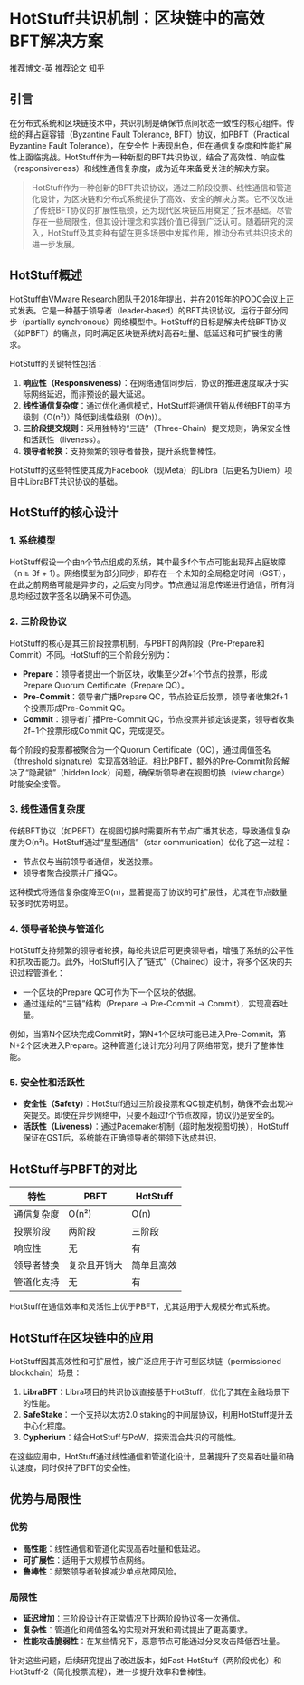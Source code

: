 
# HotStuff共识机制：区块链中的高效BFT解决方案

[推荐博文-英](https://medium.com/@Elifhilalumucu/understanding-hotstuff-and-byzantine-fault-tolerance-393ca878173f)
[推荐论文](https://dl.acm.org/doi/10.1145/3293611.3331591)
[知乎](https://zhuanlan.zhihu.com/p/150705698)

## 引言

在分布式系统和区块链技术中，共识机制是确保节点间状态一致性的核心组件。传统的拜占庭容错（Byzantine Fault Tolerance, BFT）协议，如PBFT（Practical Byzantine Fault Tolerance），在安全性上表现出色，但在通信复杂度和性能扩展性上面临挑战。HotStuff作为一种新型的BFT共识协议，结合了高效性、响应性（responsiveness）和线性通信复杂度，成为近年来备受关注的解决方案。

>HotStuff作为一种创新的BFT共识协议，通过三阶段投票、线性通信和管道化设计，为区块链和分布式系统提供了高效、安全的解决方案。它不仅改进了传统BFT协议的扩展性瓶颈，还为现代区块链应用奠定了技术基础。尽管存在一些局限性，但其设计理念和实践价值已得到广泛认可。随着研究的深入，HotStuff及其变种有望在更多场景中发挥作用，推动分布式共识技术的进一步发展。
## HotStuff概述

HotStuff由VMware Research团队于2018年提出，并在2019年的PODC会议上正式发表。它是一种基于领导者（leader-based）的BFT共识协议，运行于部分同步（partially synchronous）网络模型中。HotStuff的目标是解决传统BFT协议（如PBFT）的痛点，同时满足区块链系统对高吞吐量、低延迟和可扩展性的需求。

HotStuff的关键特性包括：
1. **响应性（Responsiveness）**：在网络通信同步后，协议的推进速度取决于实际网络延迟，而非预设的最大延迟。
2. **线性通信复杂度**：通过优化通信模式，HotStuff将通信开销从传统BFT的平方级别（O(n²)）降低到线性级别（O(n)）。
3. **三阶段提交规则**：采用独特的“三链”（Three-Chain）提交规则，确保安全性和活跃性（liveness）。
4. **领导者轮换**：支持频繁的领导者替换，提升系统鲁棒性。

HotStuff的这些特性使其成为Facebook（现Meta）的Libra（后更名为Diem）项目中LibraBFT共识协议的基础。

## HotStuff的核心设计

### 1. 系统模型
HotStuff假设一个由n个节点组成的系统，其中最多f个节点可能出现拜占庭故障（n ≥ 3f + 1）。网络模型为部分同步，即存在一个未知的全局稳定时间（GST），在此之前网络可能是异步的，之后变为同步。节点通过消息传递进行通信，所有消息均经过数字签名以确保不可伪造。

### 2. 三阶段协议
HotStuff的核心是其三阶段投票机制，与PBFT的两阶段（Pre-Prepare和Commit）不同。HotStuff的三个阶段分别为：
- **Prepare**：领导者提出一个新区块，收集至少2f+1个节点的投票，形成Prepare Quorum Certificate（Prepare QC）。
- **Pre-Commit**：领导者广播Prepare QC，节点验证后投票，领导者收集2f+1个投票形成Pre-Commit QC。
- **Commit**：领导者广播Pre-Commit QC，节点投票并锁定该提案，领导者收集2f+1个投票形成Commit QC，完成提交。

每个阶段的投票都被聚合为一个Quorum Certificate（QC），通过阈值签名（threshold signature）实现高效验证。相比PBFT，额外的Pre-Commit阶段解决了“隐藏锁”（hidden lock）问题，确保新领导者在视图切换（view change）时能安全接管。

### 3. 线性通信复杂度
传统BFT协议（如PBFT）在视图切换时需要所有节点广播其状态，导致通信复杂度为O(n²)。HotStuff通过“星型通信”（star communication）优化了这一过程：
- 节点仅与当前领导者通信，发送投票。
- 领导者聚合投票并广播QC。

这种模式将通信复杂度降至O(n)，显著提高了协议的可扩展性，尤其在节点数量较多时优势明显。

### 4. 领导者轮换与管道化
HotStuff支持频繁的领导者轮换，每轮共识后可更换领导者，增强了系统的公平性和抗攻击能力。此外，HotStuff引入了“链式”（Chained）设计，将多个区块的共识过程管道化：
- 一个区块的Prepare QC可作为下一个区块的依据。
- 通过连续的“三链”结构（Prepare → Pre-Commit → Commit），实现高吞吐量。

例如，当第N个区块完成Commit时，第N+1个区块可能已进入Pre-Commit，第N+2个区块进入Prepare。这种管道化设计充分利用了网络带宽，提升了整体性能。

### 5. 安全性和活跃性
- **安全性（Safety）**：HotStuff通过三阶段投票和QC锁定机制，确保不会出现冲突提交。即使在异步网络中，只要不超过f个节点故障，协议仍是安全的。
- **活跃性（Liveness）**：通过Pacemaker机制（超时触发视图切换），HotStuff保证在GST后，系统能在正确领导者的带领下达成共识。

## HotStuff与PBFT的对比

| 特性              | PBFT                  | HotStuff             |
|-------------------|-----------------------|----------------------|
| 通信复杂度        | O(n²)                | O(n)                |
| 投票阶段          | 两阶段                | 三阶段              |
| 响应性            | 无                    | 有                  |
| 领导者替换        | 复杂且开销大          | 简单且高效          |
| 管道化支持        | 无                    | 有                  |

HotStuff在通信效率和灵活性上优于PBFT，尤其适用于大规模分布式系统。

## HotStuff在区块链中的应用

HotStuff因其高效性和可扩展性，被广泛应用于许可型区块链（permissioned blockchain）场景：
1. **LibraBFT**：Libra项目的共识协议直接基于HotStuff，优化了其在金融场景下的性能。
2. **SafeStake**：一个支持以太坊2.0 staking的中间层协议，利用HotStuff提升去中心化程度。
3. **Cypherium**：结合HotStuff与PoW，探索混合共识的可能性。

在这些应用中，HotStuff通过线性通信和管道化设计，显著提升了交易吞吐量和确认速度，同时保持了BFT的安全性。

## 优势与局限性

### 优势
- **高性能**：线性通信和管道化实现高吞吐量和低延迟。
- **可扩展性**：适用于大规模节点网络。
- **鲁棒性**：频繁领导者轮换减少单点故障风险。

### 局限性
- **延迟增加**：三阶段设计在正常情况下比两阶段协议多一次通信。
- **复杂性**：管道化和阈值签名的实现对开发和调试提出了更高要求。
- **性能攻击脆弱性**：在某些情况下，恶意节点可能通过分叉攻击降低吞吐量。

针对这些问题，后续研究提出了改进版本，如Fast-HotStuff（两阶段优化）和HotStuff-2（简化投票流程），进一步提升效率和鲁棒性。



